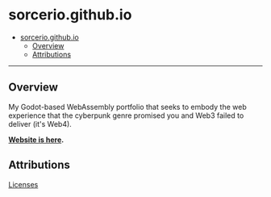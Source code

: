 # sorcerio.github.io

- [sorcerio.github.io](#sorceriogithubio)
	- [Overview](#overview)
	- [Attributions](#attributions)

---

## Overview

My Godot-based WebAssembly portfolio that seeks to embody the web experience that the cyberpunk genre promised you and Web3 failed to deliver (it's Web4).

**[Website is here](https://sorcerio.github.io).**

## Attributions

[Licenses](./licenses.html)
